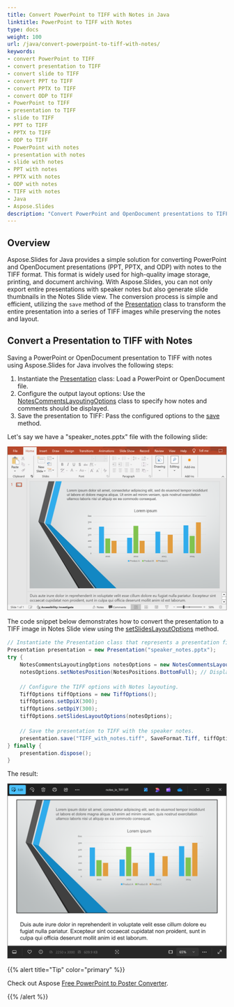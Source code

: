 ```yaml
---
title: Convert PowerPoint to TIFF with Notes in Java
linktitle: PowerPoint to TIFF with Notes
type: docs
weight: 100
url: /java/convert-powerpoint-to-tiff-with-notes/
keywords:
- convert PowerPoint to TIFF
- convert presentation to TIFF
- convert slide to TIFF
- convert PPT to TIFF
- convert PPTX to TIFF
- convert ODP to TIFF
- PowerPoint to TIFF
- presentation to TIFF
- slide to TIFF
- PPT to TIFF
- PPTX to TIFF
- ODP to TIFF
- PowerPoint with notes
- presentation with notes
- slide with notes
- PPT with notes
- PPTX with notes
- ODP with notes
- TIFF with notes
- Java
- Aspose.Slides
description: "Convert PowerPoint and OpenDocument presentations to TIFF with notes using Aspose.Slides for Java. Learn how to export slides with speaker notes efficiently."
---
```


## **Overview**

Aspose.Slides for Java provides a simple solution for converting PowerPoint and OpenDocument presentations (PPT, PPTX, and ODP) with notes to the TIFF format. This format is widely used for high-quality image storage, printing, and document archiving. With Aspose.Slides, you can not only export entire presentations with speaker notes but also generate slide thumbnails in the Notes Slide view. The conversion process is simple and efficient, utilizing the `save` method of the [Presentation](https://reference.aspose.com/slides/java/com.aspose.slides/presentation/) class to transform the entire presentation into a series of TIFF images while preserving the notes and layout.

## **Convert a Presentation to TIFF with Notes**

Saving a PowerPoint or OpenDocument presentation to TIFF with notes using Aspose.Slides for Java involves the following steps:

1. Instantiate the [Presentation](https://reference.aspose.com/slides/java/com.aspose.slides/presentation/) class: Load a PowerPoint or OpenDocument file.
1. Configure the output layout options: Use the [NotesCommentsLayoutingOptions](https://reference.aspose.com/slides/java/com.aspose.slides/notescommentslayoutingoptions/) class to specify how notes and comments should be displayed.
1. Save the presentation to TIFF: Pass the configured options to the [save](https://reference.aspose.com/slides/java/com.aspose.slides/presentation/#save-java.lang.String-int-com.aspose.slides.ISaveOptions-) method.

Let's say we have a "speaker_notes.pptx" file with the following slide:

![The presentation slide with speaker notes](slide_with_notes.png)

The code snippet below demonstrates how to convert the presentation to a TIFF image in Notes Slide view using the [setSlidesLayoutOptions](https://reference.aspose.com/slides/java/com.aspose.slides/tiffoptions/#setSlidesLayoutOptions-com.aspose.slides.ISlidesLayoutOptions-) method.

```java
// Instantiate the Presentation class that represents a presentation file.
Presentation presentation = new Presentation("speaker_notes.pptx");
try {
    NotesCommentsLayoutingOptions notesOptions = new NotesCommentsLayoutingOptions();
    notesOptions.setNotesPosition(NotesPositions.BottomFull); // Display the notes below the slide.

    // Configure the TIFF options with Notes layouting.
    TiffOptions tiffOptions = new TiffOptions();
    tiffOptions.setDpiX(300);
    tiffOptions.setDpiY(300);
    tiffOptions.setSlidesLayoutOptions(notesOptions);

    // Save the presentation to TIFF with the speaker notes.
    presentation.save("TIFF_with_notes.tiff", SaveFormat.Tiff, tiffOptions);
} finally {
    presentation.dispose();
}
```

The result:

![The TIFF image with speaker notes](TIFF_with_notes.png)

{{% alert title="Tip" color="primary" %}}

Check out Aspose [Free PowerPoint to Poster Converter](https://products.aspose.app/slides/conversion/convert-ppt-to-poster-online).

{{% /alert %}}
